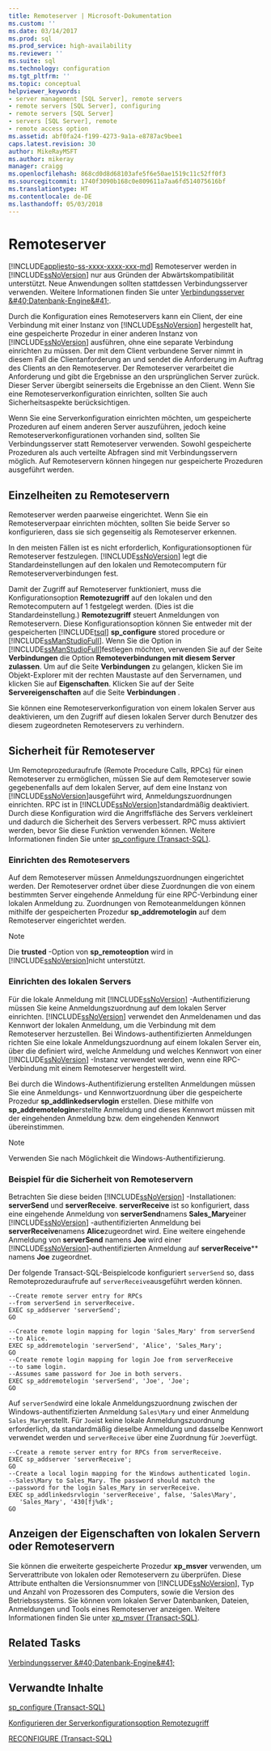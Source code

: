 ```yaml
---
title: Remoteserver | Microsoft-Dokumentation
ms.custom: ''
ms.date: 03/14/2017
ms.prod: sql
ms.prod_service: high-availability
ms.reviewer: ''
ms.suite: sql
ms.technology: configuration
ms.tgt_pltfrm: ''
ms.topic: conceptual
helpviewer_keywords:
- server management [SQL Server], remote servers
- remote servers [SQL Server], configuring
- remote servers [SQL Server]
- servers [SQL Server], remote
- remote access option
ms.assetid: abf0fa24-f199-4273-9a1a-e8787ac9bee1
caps.latest.revision: 30
author: MikeRayMSFT
ms.author: mikeray
manager: craigg
ms.openlocfilehash: 868cd0d8d68103afe5f6e50ae1519c11c52ff0f3
ms.sourcegitcommit: 1740f3090b168c0e809611a7aa6fd514075616bf
ms.translationtype: HT
ms.contentlocale: de-DE
ms.lasthandoff: 05/03/2018
---
```

# <a name="remote-servers"></a>Remoteserver
[!INCLUDE[appliesto-ss-xxxx-xxxx-xxx-md](../../includes/appliesto-ss-xxxx-xxxx-xxx-md.md)]
  Remoteserver werden in [!INCLUDE[ssNoVersion](../../includes/ssnoversion-md.md)] nur aus Gründen der Abwärtskompatibilität unterstützt. Neue Anwendungen sollten stattdessen Verbindungsserver verwenden. Weitere Informationen finden Sie unter [Verbindungsserver &amp;#40;Datenbank-Engine&amp;#41;](../../relational-databases/linked-servers/linked-servers-database-engine.md).  
  
 Durch die Konfiguration eines Remoteservers kann ein Client, der eine Verbindung mit einer Instanz von [!INCLUDE[ssNoVersion](../../includes/ssnoversion-md.md)] hergestellt hat, eine gespeicherte Prozedur in einer anderen Instanz von [!INCLUDE[ssNoVersion](../../includes/ssnoversion-md.md)] ausführen, ohne eine separate Verbindung einrichten zu müssen. Der mit dem Client verbundene Server nimmt in diesem Fall die Clientanforderung an und sendet die Anforderung im Auftrag des Clients an den Remoteserver. Der Remoteserver verarbeitet die Anforderung und gibt die Ergebnisse an den ursprünglichen Server zurück. Dieser Server übergibt seinerseits die Ergebnisse an den Client. Wenn Sie eine Remoteserverkonfiguration einrichten, sollten Sie auch Sicherheitsaspekte berücksichtigen.  
  
 Wenn Sie eine Serverkonfiguration einrichten möchten, um gespeicherte Prozeduren auf einem anderen Server auszuführen, jedoch keine Remoteserverkonfigurationen vorhanden sind, sollten Sie Verbindungsserver statt Remoteserver verwenden. Sowohl gespeicherte Prozeduren als auch verteilte Abfragen sind mit Verbindungsservern möglich. Auf Remoteservern können hingegen nur gespeicherte Prozeduren ausgeführt werden.  
  
## <a name="remote-server-details"></a>Einzelheiten zu Remoteservern  
 Remoteserver werden paarweise eingerichtet. Wenn Sie ein Remoteserverpaar einrichten möchten, sollten Sie beide Server so konfigurieren, dass sie sich gegenseitig als Remoteserver erkennen.  
  
 In den meisten Fällen ist es nicht erforderlich, Konfigurationsoptionen für Remoteserver festzulegen. [!INCLUDE[ssNoVersion](../../includes/ssnoversion-md.md)] legt die Standardeinstellungen auf den lokalen und Remotecomputern für Remoteserververbindungen fest.  
  
 Damit der Zugriff auf Remoteserver funktioniert, muss die Konfigurationsoption **Remotezugriff** auf den lokalen und den Remotecomputern auf 1 festgelegt werden. (Dies ist die Standardeinstellung.)  **Remotezugriff** steuert Anmeldungen von Remoteservern. Diese Konfigurationsoption können Sie entweder mit der gespeicherten [!INCLUDE[tsql](../../includes/tsql-md.md)] **sp_configure** stored procedure or [!INCLUDE[ssManStudioFull](../../includes/ssmanstudiofull-md.md)]. Wenn Sie die Option in [!INCLUDE[ssManStudioFull](../../includes/ssmanstudiofull-md.md)]festlegen möchten, verwenden Sie auf der Seite **Verbindungen** die Option **Remoteverbindungen mit diesem Server zulassen**. Um auf die Seite **Verbindungen** zu gelangen, klicken Sie im Objekt-Explorer mit der rechten Maustaste auf den Servernamen, und klicken Sie auf **Eigenschaften**. Klicken Sie auf der Seite **Servereigenschaften** auf die Seite **Verbindungen** .  
  
 Sie können eine Remoteserverkonfiguration von einem lokalen Server aus deaktivieren, um den Zugriff auf diesen lokalen Server durch Benutzer des diesem zugeordneten Remoteservers zu verhindern.  
  
## <a name="security-for-remote-servers"></a>Sicherheit für Remoteserver  
 Um Remoteprozeduraufrufe (Remote Procedure Calls, RPCs) für einen Remoteserver zu ermöglichen, müssen Sie auf dem Remoteserver sowie gegebenenfalls auf dem lokalen Server, auf dem eine Instanz von [!INCLUDE[ssNoVersion](../../includes/ssnoversion-md.md)]ausgeführt wird, Anmeldungszuordnungen einrichten. RPC ist in [!INCLUDE[ssNoVersion](../../includes/ssnoversion-md.md)]standardmäßig deaktiviert. Durch diese Konfiguration wird die Angriffsfläche des Servers verkleinert und dadurch die Sicherheit des Servers verbessert. RPC muss aktiviert werden, bevor Sie diese Funktion verwenden können. Weitere Informationen finden Sie unter [sp_configure &#40;Transact-SQL&#41;](../../relational-databases/system-stored-procedures/sp-configure-transact-sql.md).  
  
### <a name="setting-up-the-remote-server"></a>Einrichten des Remoteservers  
 Auf dem Remoteserver müssen Anmeldungszuordnungen eingerichtet werden. Der Remoteserver ordnet über diese Zuordnungen die von einem bestimmten Server eingehende Anmeldung für eine RPC-Verbindung einer lokalen Anmeldung zu. Zuordnungen von Remoteanmeldungen können mithilfe der gespeicherten Prozedur **sp_addremotelogin** auf dem Remoteserver eingerichtet werden.  
  
> [!NOTE]  
>  Die **trusted** -Option von  **sp_remoteoption** wird in [!INCLUDE[ssNoVersion](../../includes/ssnoversion-md.md)]nicht unterstützt.  
  
### <a name="setting-up-the-local-server"></a>Einrichten des lokalen Servers  
 Für die lokale Anmeldung mit [!INCLUDE[ssNoVersion](../../includes/ssnoversion-md.md)] -Authentifizierung müssen Sie keine Anmeldungszuordnung auf dem lokalen Server einrichten. [!INCLUDE[ssNoVersion](../../includes/ssnoversion-md.md)] verwendet den Anmeldenamen und das Kennwort der lokalen Anmeldung, um die Verbindung mit dem Remoteserver herzustellen. Bei Windows-authentifizierten Anmeldungen richten Sie eine lokale Anmeldungszuordnung auf einem lokalen Server ein, über die definiert wird, welche Anmeldung und welches Kennwort von einer [!INCLUDE[ssNoVersion](../../includes/ssnoversion-md.md)] -Instanz verwendet werden, wenn eine RPC-Verbindung mit einem Remoteserver hergestellt wird.  
  
 Bei durch die Windows-Authentifizierung erstellten Anmeldungen müssen Sie eine Anmeldungs- und Kennwortzuordnung über die gespeicherte Prozedur **sp_addlinkedservlogin** erstellen. Diese mithilfe von **sp_addremotelogin**erstellte Anmeldung und dieses Kennwort müssen mit der eingehenden Anmeldung bzw. dem eingehenden Kennwort übereinstimmen.  
  
> [!NOTE]  
>  Verwenden Sie nach Möglichkeit die Windows-Authentifizierung.  
  
### <a name="remote-server-security-example"></a>Beispiel für die Sicherheit von Remoteservern  
 Betrachten Sie diese beiden [!INCLUDE[ssNoVersion](../../includes/ssnoversion-md.md)] -Installationen: **serverSend** und **serverReceive**. **serverReceive** ist so konfiguriert, dass eine eingehende Anmeldung von **serverSend**namens **Sales_Mary**einer [!INCLUDE[ssNoVersion](../../includes/ssnoversion-md.md)] -authentifizierten Anmeldung bei **serverReceive**namens **Alice**zugeordnet wird. Eine weitere eingehende Anmeldung von **serverSend** namens **Joe** wird einer [!INCLUDE[ssNoVersion](../../includes/ssnoversion-md.md)]-authentifizierten Anmeldung auf **serverReceive**** namens **Joe** zugeordnet.  
  
 Der folgende Transact-SQL-Beispielcode konfiguriert `serverSend` so, dass Remoteprozeduraufrufe auf `serverReceive`ausgeführt werden können.  
  
```  
--Create remote server entry for RPCs   
--from serverSend in serverReceive.  
EXEC sp_addserver 'serverSend';  
GO  
  
--Create remote login mapping for login 'Sales_Mary' from serverSend  
--to Alice.  
EXEC sp_addremotelogin 'serverSend', 'Alice', 'Sales_Mary';  
GO  
--Create remote login mapping for login Joe from serverReceive   
--to same login.  
--Assumes same password for Joe in both servers.  
EXEC sp_addremotelogin 'serverSend', 'Joe', 'Joe';  
GO  
```  
  
 Auf `serverSend`wird eine lokale Anmeldungszuordnung zwischen der Windows-authentifizierten Anmeldung `Sales\Mary` und einer Anmeldung `Sales_Mary`erstellt. Für `Joe`ist keine lokale Anmeldungszuordnung erforderlich, da standardmäßig dieselbe Anmeldung und dasselbe Kennwort verwendet werden und `serverReceive` über eine Zuordnung für `Joe`verfügt.  
  
```  
--Create a remote server entry for RPCs from serverReceive.  
EXEC sp_addserver 'serverReceive';  
GO  
--Create a local login mapping for the Windows authenticated login.  
--Sales\Mary to Sales_Mary. The password should match the  
--password for the login Sales_Mary in serverReceive.  
EXEC sp_addlinkedsrvlogin 'serverReceive', false, 'Sales\Mary',  
   'Sales_Mary', '430[fj%dk';  
GO  
```  
  
## <a name="viewing-local-or-remote-server-properties"></a>Anzeigen der Eigenschaften von lokalen Servern oder Remoteservern  
 Sie können die erweiterte gespeicherte Prozedur **xp_msver** verwenden, um Serverattribute von lokalen oder Remoteservern zu überprüfen. Diese Attribute enthalten die Versionsnummer von [!INCLUDE[ssNoVersion](../../includes/ssnoversion-md.md)], Typ und Anzahl von Prozessoren des Computers, sowie die Version des Betriebssystems. Sie können vom lokalen Server Datenbanken, Dateien, Anmeldungen und Tools eines Remoteserver anzeigen. Weitere Informationen finden Sie unter [xp_msver &#40;Transact-SQL&#41;](../../relational-databases/system-stored-procedures/xp-msver-transact-sql.md).  
  
## <a name="related-tasks"></a>Related Tasks  
 
  [Verbindungsserver &amp;#40;Datenbank-Engine&amp;#41;](../../relational-databases/linked-servers/linked-servers-database-engine.md)  
  
## <a name="related-content"></a>Verwandte Inhalte  
 [sp_configure &#40;Transact-SQL&#41;](../../relational-databases/system-stored-procedures/sp-configure-transact-sql.md)  
  
 [Konfigurieren der Serverkonfigurationsoption Remotezugriff](../../database-engine/configure-windows/configure-the-remote-access-server-configuration-option.md)  
  
 [RECONFIGURE &#40;Transact-SQL&#41;](../../t-sql/language-elements/reconfigure-transact-sql.md)  
  
  
